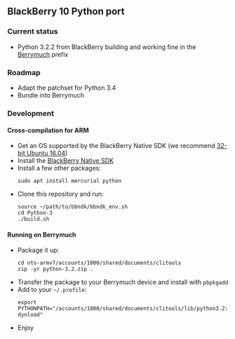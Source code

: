 ## BlackBerry 10 Python port

### Current status

* Python 3.2.2 from BlackBerry building and working fine in the [Berrymuch](https://github.com/berryamin/berrymuch) prefix

### Roadmap

* Adapt the patchset for Python 3.4
* Bundle into Berrymuch

### Development

#### Cross-compilation for ARM

* Get an OS supported by the BlackBerry Native SDK (we recommend [32-bit Ubuntu 16.04](http://releases.ubuntu.com/16.04/ubuntu-16.04.6-desktop-i386.iso))
* Install the [BlackBerry Native SDK](https://developer.blackberry.com/native/download/)
* Install a few other packages:
  ```
  sudo apt install mercurial python
  ```
* Clone this repository and run:
  ```
  source ~/path/to/bbndk/bbndk_env.sh
  cd Python-3
  ./build.sh
  ```

#### Running on Berrymuch

* Package it up:
  ```
  cd nto-armv7/accounts/1000/shared/documents/clitools
  zip -yr python-3.2.zip .
  ```
* Transfer the package to your Berrymuch device and install with `pbpkgadd`
* Add to your `~/.profile`:
  ```
  export PYTHONPATH="/accounts/1000/shared/documents/clitools/lib/python3.2:/accounts/1000/shared/documents/clitools/lib/python3.2/lib-dynload"
  ```
* Enjoy


